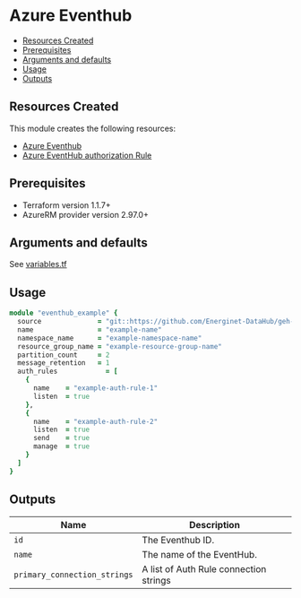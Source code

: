 # Azure Eventhub

- [Resources Created](#resources-created)
- [Prerequisites](#prerequisites)
- [Arguments and defaults](#arguments-and-defaults)
- [Usage](#usage)
- [Outputs](#outputs)

## Resources Created

This module creates the following resources:

- [Azure Eventhub](https://registry.terraform.io/providers/hashicorp/azurerm/latest/docs/resources/eventhub)
- [Azure EventHub authorization Rule](https://registry.terraform.io/providers/hashicorp/azurerm/latest/docs/resources/eventhub_authorization_rule)

## Prerequisites

- Terraform version 1.1.7+
- AzureRM provider version 2.97.0+

## Arguments and defaults

See [variables.tf](./variables.tf)

## Usage

```ruby
module "eventhub_example" { 
  source              = "git::https://github.com/Energinet-DataHub/geh-terraform-modules.git//azure/eventhub?ref=5.1.0"
  name                = "example-name"
  namespace_name      = "example-namespace-name"
  resource_group_name = "example-resource-group-name"
  partition_count     = 2
  message_retention   = 1
  auth_rules            = [
    {
      name    = "example-auth-rule-1"
      listen  = true
    },
    {
      name    = "example-auth-rule-2"
      listen  = true
      send    = true
      manage  = true
    }
  ]
}
```

## Outputs

| Name | Description |
|-|-|
| `id` | The Eventhub ID. |
| `name` | The name of the EventHub. |
| `primary_connection_strings` | A list of Auth Rule connection strings |
